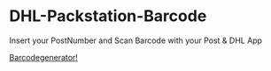 # DHL-Packstation-Barcode

Insert your PostNumber and Scan Barcode with your Post & DHL App

[Barcodegenerator!](https://kabelecke.de/post)
